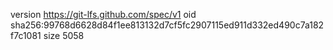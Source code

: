 version https://git-lfs.github.com/spec/v1
oid sha256:99768d6628d84f1ee813132d7cf5fc2907115ed911d332ed490c7a182f7c1081
size 5058
